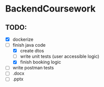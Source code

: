 # BackendCoursework

## TODO:
- [x] dockerize
- [ ] finish java code
  - [x] create dtos
  - [ ] write unit tests (user accessible logic)
  - [x] finish booking logic
- [ ] write postman tests
- [ ] .docx
- [ ] .pptx
